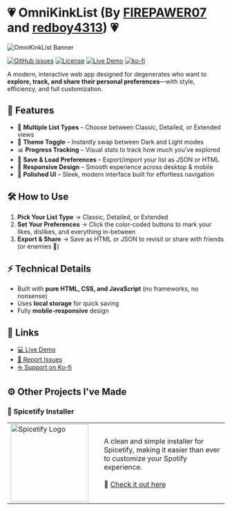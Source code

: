 # 💗 OmniKinkList (By [FIREPAWER07](https://github.com/FIREPAWER07) and [redboy4313](https://github.com/redboy4313)) 💗

![OmniKinkList Banner](https://i.imgur.com/qPC78QY.png)

[![GitHub issues](https://img.shields.io/github/issues/FIREPAWER07/OmniKinkList)](https://github.com/FIREPAWER07/OmniKinkList/issues)
[![License](https://img.shields.io/github/license/FIREPAWER07/OmniKinkList)](LICENSE)
[![Live Demo](https://img.shields.io/badge/For_Live_Demo-Click_Here-red)](https://firepawer07.github.io/OmniKinkList/)
[![ko-fi](https://ko-fi.com/img/githubbutton_sm.svg)](https://ko-fi.com/D1D31CKA7D)

A modern, interactive web app designed for degenerates who want to **explore, track, and share their personal preferences**—with style, efficiency, and full customization.  

## 🚀 Features  

* 🎯 **Multiple List Types** – Choose between Classic, Detailed, or Extended views  
* 🌙 **Theme Toggle** – Instantly swap between Dark and Light modes  
* 📊 **Progress Tracking** – Visual stats to track how much you’ve explored  
* 💾 **Save & Load Preferences** – Export/import your list as JSON or HTML  
* 📱 **Responsive Design** – Smooth experience across desktop & mobile  
* 🎨 **Polished UI** – Sleek, modern interface built for effortless navigation  


## 🛠️ How to Use  

1. **Pick Your List Type** → Classic, Detailed, or Extended  
2. **Set Your Preferences** → Click the color-coded buttons to mark your likes, dislikes, and everything in-between  
3. **Export & Share** → Save as HTML or JSON to revisit or share with friends (or enemies 👀)  

## ⚡ Technical Details  

* Built with **pure HTML, CSS, and JavaScript** (no frameworks, no nonsense)  
* Uses **local storage** for quick saving  
* Fully **mobile-responsive** design  


## 🔗 Links  

* [💻 Live Demo](https://firepawer07.github.io/OmniKinkList/)  
* [🐞 Report Issues](https://github.com/FIREPAWER07/OmniKinkList/issues)  
* [☕ Support on Ko-fi](https://ko-fi.com/D1D31CKA7D)  


## ⚙️ Other Projects I've Made  

### 🎵 Spicetify Installer  

<table>
  <tr>
    <td width="200">
      <a href="https://github.com/FIREPAWER07/SpicetifyInstaller">
        <img src="https://i.imgur.com/UYvcaSa.png" alt="Spicetify Logo" width="180">
      </a>
    </td>
    <td>
      A clean and simple installer for Spicetify, making it easier than ever to customize your Spotify experience.  
      <br><br>
      🔗 <a href="https://github.com/FIREPAWER07/SpicetifyInstaller">Check it out here</a>
    </td>
  </tr>
</table>
